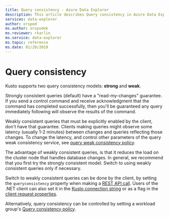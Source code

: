 ```yaml
---
title: Query consistency - Azure Data Explorer
description: This article describes Query consistency in Azure Data Explorer.
services: data-explorer
author: orspod
ms.author: orspodek
ms.reviewer: rkarlin
ms.service: data-explorer
ms.topic: reference
ms.date: 01/20/2019
---
```

# Query consistency

Kusto supports two query consistency models: **strong** and **weak**.

Strongly consistent queries (default) have a "read-my-changes" guarantee. 
If you send a control command and receive acknowledgment that the command has completed successfully, then you'll be guaranteed any query immediately following will observe the results of the command.

Weakly consistent queries that must be explicitly enabled by the client,
don't have that guarantee. Clients making queries might observe some latency
(usually 1-2 minutes) between changes and queries reflecting those changes. To change the latency, and control other parameters of the query weak consistency service, see [query weak consistency policy](../management/query-weak-consistency-policy.md).

The advantage of weakly consistent queries, is that it reduces the load on the cluster node that handles database changes. In general, we recommend that you first try the strongly consistent model. Switch to using weakly consistent queries only if necessary.

Switch to weakly consistent queries can be done by the client, by setting the `queryconsistency` property when making a [REST API call](../api/rest/request.md). Users of the
.NET client can also set it in the [Kusto connection string](../api/connection-strings/kusto.md) or as a flag in the [client request properties](../api/netfx/request-properties.md).

Alternatively, query consistency can be controlled by setting a workload group's [Query consistency policy](../management/query-consistency-policy.md).
